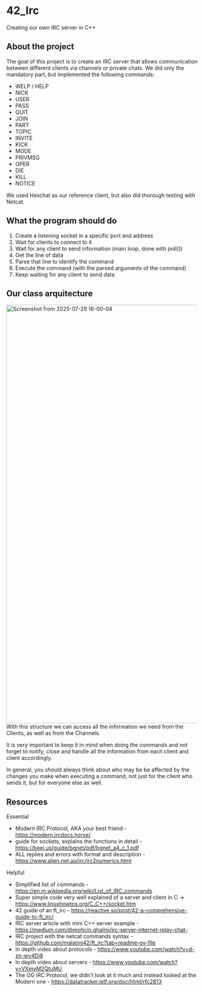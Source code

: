 # 42_Irc
Creating our own IRC server in C++

About the project
 -----------------------------
 The goal of this project is to create an IRC server that allows communication between different clients via channels or private chats.
 We did only the mandatory part, but implemented the following commands:

- WELP / HELP
- NICK
- USER
- PASS
- QUIT
- JOIN
- PART
- TOPIC
- INVITE
- KICK
- MODE
- PRIVMSG
- OPER
- DIE
- KILL
- NOTICE
 
We used Hexchat as our reference client, but also did thorough testing with Netcat.

What the program should do
 -----------------------------
1. Create a listening socket in a specific port and address
2. Wait for clients to connect to it
3. Wait for any client to send information (main loop, done with poll())
4. Get the line of data
5. Parse that line to identify the command
6. Execute the command (with the parsed arguments of the command)
7. Keep waiting for any client to send data

Our class arquitecture
 -----------------------------
<img width="2097" height="1098" alt="Screenshot from 2025-07-29 16-00-04" src="https://github.com/user-attachments/assets/2bd60248-36f9-4c6f-81a2-6bdca6d93518" />
With this structure we can access all the information we need from the Clients, as well as from the Channels.

It is very important to keep it in mind when doing the commands and not forget to notify, close and handle all the information from each client and client accordingly. 

In general, you should always think about who may be be affected by the changes you make when executing a command, not just for the client who sends it, but for everyone else as well.



 


Resources
 -----------------------------
Essential
- Modern IRC Protocol, AKA your best friend - https://modern.ircdocs.horse/
- guide for sockets, explains the functions in detail - https://beej.us/guide/bgnet/pdf/bgnet_a4_c_1.pdf
- ALL replies and errors with format and description - https://www.alien.net.au/irc/irc2numerics.html

Helpful
- Simplified list of commands - https://en.m.wikipedia.org/wiki/List_of_IRC_commands
- Super simple code very well explained  of a server and client in C -> https://www.linuxhowtos.org/C_C++/socket.htm
- 42 guide of an ft_irc - https://reactive.so/post/42-a-comprehensive-guide-to-ft_irc/
- IRC server article with mini C++ server example - https://medium.com/@mohcin.ghalmi/irc-server-internet-relay-chat-
- IRC project with the netcat commands syntax - https://github.com/malatini42/ft_irc?tab=readme-ov-file
- In depth video about protocols - https://www.youtube.com/watch?v=d-zn-wv4Di8
- In depth video about servers - https://www.youtube.com/watch?v=VXmvM2QtuMU
- The OG IRC Protocol, we didn't look at it much and instead looked at the Modern one - https://datatracker.ietf.org/doc/html/rfc2813

